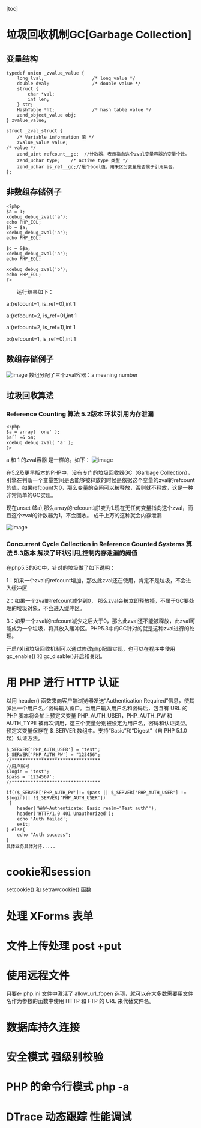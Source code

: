 [toc]
# 垃圾回收机制GC[Garbage Collection]
## 变量结构

```
typedef union _zvalue_value {  
    long lval;                  /* long value */ 
    double dval;                /* double value */ 
    struct {  
        char *val;  
        int len;  
    } str;  
    HashTable *ht;              /* hash table value */ 
    zend_object_value obj;  
} zvalue_value;  
 
struct _zval_struct {  
    /* Variable information 值 */ 
    zvalue_value value;       
/* value */ 
    zend_uint refcount__gc;  //计数器，表示指向这个zval变量容器的变量个数。 
    zend_uchar type;    /* active type 类型 */ 
    zend_uchar is_ref__gc;//是个bool值，用来区分变量是否属于引用集合。
}; 

```
## 非数组存储例子

```
<?php
$a = 1;
xdebug_debug_zval('a');
echo PHP_EOL;
$b = $a;
xdebug_debug_zval('a');
echo PHP_EOL;
 
$c = &$a;
xdebug_debug_zval('a');
echo PHP_EOL;
 
xdebug_debug_zval('b');
echo PHP_EOL;
?>
```
　　运行结果如下：

a:(refcount=1, is_ref=0),int 1

a:(refcount=2, is_ref=0),int 1

a:(refcount=2, is_ref=1),int 1

b:(refcount=1, is_ref=0),int 1
## 数组存储例子
![image](http://php.net/manual/zh/images/12f37b1c6963c1c5c18f30495416a197-simple-array.png)
数组分配了三个zval容器：a   meaning  number
## 垃圾回收算法
### Reference Counting 算法 5.2版本 环状引用内存泄漏

```
<?php
$a = array( 'one' );
$a[] =& $a;
xdebug_debug_zval( 'a' );
?>
```
a 和 1 的zval容器 是一样的。如下：
![image](http://php.net/manual/zh/images/12f37b1c6963c1c5c18f30495416a197-loop-array.png)

在5.2及更早版本的PHP中，没有专门的垃圾回收器GC（Garbage Collection），引擎在判断一个变量空间是否能够被释放的时候是依据这个变量的zval的refcount的值，如果refcount为0，那么变量的空间可以被释放，否则就不释放，这是一种非常简单的GC实现。

现在unset ($a),那么array的refcount减1变为1.现在无任何变量指向这个zval，而且这个zval的计数器为1，不会回收。 成千上万的这种就会内存泄漏

![image](http://php.net/manual/zh/images/12f37b1c6963c1c5c18f30495416a197-leak-array.png)
### Concurrent Cycle Collection in Reference Counted Systems 算法 5.3版本 解决了环状引用,控制内存泄漏的阙值

在php5.3的GC中，针对的垃圾做了如下说明：

1：如果一个zval的refcount增加，那么此zval还在使用，肯定不是垃圾，不会进入缓冲区

2：如果一个zval的refcount减少到0， 那么zval会被立即释放掉，不属于GC要处理的垃圾对象，不会进入缓冲区。

 3：如果一个zval的refcount减少之后大于0，那么此zval还不能被释放，此zval可能成为一个垃圾，将其放入缓冲区。PHP5.3中的GC针对的就是这种zval进行的处理。

开启/关闭垃圾回收机制可以通过修改php配置实现，也可以在程序中使用gc_enable() 和 gc_disable()开启和关闭。

# 用 PHP 进行 HTTP 认证
以用 header() 函数来向客户端浏览器发送“Authentication Required”信息，使其弹出一个用户名／密码输入窗口。当用户输入用户名和密码后，包含有 URL 的 PHP 脚本将会加上预定义变量 PHP_AUTH_USER，PHP_AUTH_PW 和 AUTH_TYPE 被再次调用，这三个变量分别被设定为用户名，密码和认证类型。预定义变量保存在 $_SERVER 数组中。支持“Basic”和“Digest”（自 PHP 5.1.0 起）认证方法。

```
$_SERVER['PHP_AUTH_USER'] = "test";
$_SERVER['PHP_AUTH_PW'] = "123456";
//*********************************
//用户账号
$login = 'test'; 
$pass = '1234567'; 
//*********************************

if(($_SERVER['PHP_AUTH_PW']!= $pass || $_SERVER['PHP_AUTH_USER'] != $login)|| !$_SERVER['PHP_AUTH_USER'])
 { 
    header('WWW-Authenticate: Basic realm="Test auth"'); 
    header('HTTP/1.0 401 Unauthorized'); 
    echo 'Auth failed'; 
    exit; 
} else{
    echo "Auth success";
}
具体业务具体对待.....
```
# cookie和session
 setcookie() 和 setrawcookie() 函数
 
# 处理 XForms 表单
# 文件上传处理 post +put

# 使用远程文件
只要在 php.ini 文件中激活了 allow_url_fopen 选项，就可以在大多数需要用文件名作为参数的函数中使用 HTTP 和 FTP 的 URL 来代替文件名。

# 数据库持久连接
# 安全模式 强级别校验
# PHP 的命令行模式 php -a


# DTrace 动态跟踪 性能调试
